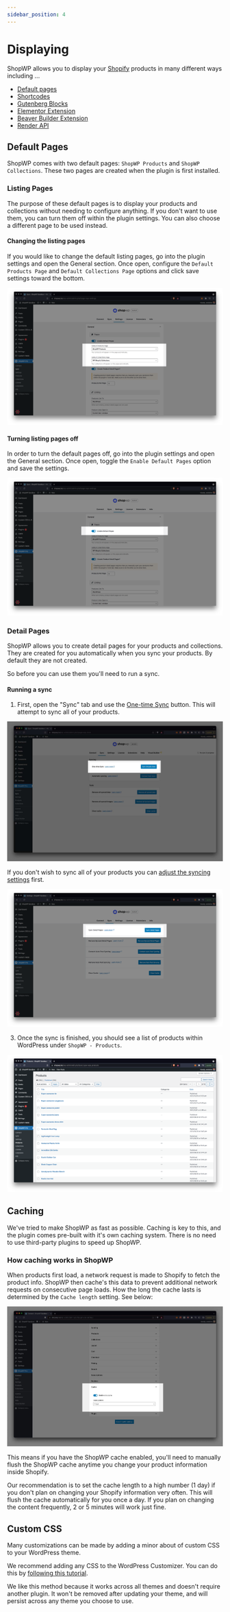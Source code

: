 ```yaml
---
sidebar_position: 4
---
```


# Displaying

ShopWP allows you to display your [Shopify](https://shopify.pxf.io/5bPL0L) products in many different ways including ...

- [Default pages](#default-pages)
- [Shortcodes](/shortcodes/wps_products)
- [Gutenberg Blocks](/guides/gutenberg-blocks)
- [Elementor Extension](https://wpshop.io/extensions/elementor/)
- [Beaver Builder Extension](https://wpshop.io/extensions/beaver-builder/)
- [Render API](/render-api)

## Default Pages

ShopWP comes with two default pages: `ShopWP Products` and `ShopWP Collections`. These two pages are created when the plugin is first installed.

### Listing Pages

The purpose of these default pages is to display your products and collections without needing to configure anything. If you don't want to use them, you can turn them off within the plugin settings. You can also choose a different page to be used instead.

#### Changing the listing pages

If you would like to change the default listing pages, go into the plugin settings and open the General section. Once open, configure the `Default Products Page` and `Default Collections Page` options and click save settings toward the bottom.

![ShopWP changing listing pages](./assets/listing-pages1.png)

#### Turning listing pages off

In order to turn the default pages off, go into the plugin settings and open the General section. Once open, toggle the `Enable Default Pages` option and save the settings.

![ShopWP enabling product detail pages](./assets/listing-pages2.png)

### Detail Pages

ShopWP allows you to create detail pages for your products and collections. They are created for you automatically when you sync your products. By default they are not created.

So before you can use them you'll need to run a sync.

#### Running a sync

1. First, open the "Sync" tab and use the [One-time Sync](/getting-started/syncing#one-time-sync) button. This will attempt to sync all of your products.

![Running a one-time sync](./assets/tools/tools-sync-new-1.jpg)

If you don't wish to sync all of your products you can [adjust the syncing settings](/getting-started/syncing#products-sync-query) first.

![ShopWP enabling product detail pages](./assets/listing-pages4.png)

3. Once the sync is finished, you should see a list of products within WordPress under `ShopWP - Products`.

![The ShopWP product posts](./assets/listing-pages5.png)

## Caching

We've tried to make ShopWP as fast as possible. Caching is key to this, and the plugin comes pre-built with it's own caching system. There is no need to use third-party plugins to speed up ShopWP.

### How caching works in ShopWP

When products first load, a network request is made to Shopify to fetch the product info. ShopWP then cache's this data to prevent additional network requests on consecutive page loads. How the long the cache lasts is determined by the `Cache length` setting. See below:

![The ShopWP product posts](./assets/cache-1.jpg)

This means if you have the ShopWP cache enabled, you'll need to manually flush the ShopWP cache anytime you change your product information inside Shopify.

Our recommendation is to set the cache length to a high number (1 day) if you don't plan on changing your Shopify information very often. This will flush the cache automatically for you once a day. If you plan on changing the content frequently, 2 or 5 minutes will work just fine.

## Custom CSS

Many customizations can be made by adding a minor about of custom CSS to your WordPress theme.

We recommend adding any CSS to the WordPress Customizer. You can do this by [following this tutorial](https://wpastra.com/guides-and-tutorials/custom-css-wordpress#add-custom-css-using-the-wordpress-customizer).

We like this method because it works across all themes and doesn't require another plugin. It won't be removed after updating your theme, and will persist across any theme you choose to use.
